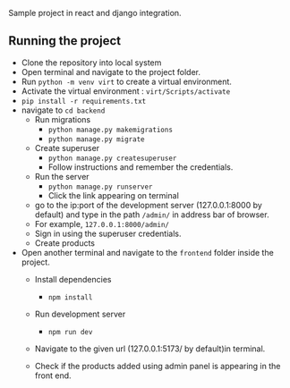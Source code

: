 Sample project in react and django integration.



## Running the project

- Clone the repository into local system
- Open terminal and navigate to the project folder.
- Run `python -m venv virt` to create a virtual environment.
- Activate the virtual environment : `virt/Scripts/activate` 
- `pip install -r requirements.txt`
- navigate to `cd backend`
    - Run migrations
        -  `python manage.py makemigrations`
        -  `python manage.py migrate`
    - Create superuser
        -  `python manage.py createsuperuser`
        - Follow instructions and remember the credentials.
    - Run the server
        -  `python manage.py runserver`
        - Click the link appearing on terminal 
    - go to the ip:port of the development server (127.0.0.1:8000 by default) and type in the path `/admin/` in address bar of browser.
     - For example, `127.0.0.1:8000/admin/`
     - Sign in using the superuser credentials.
     - Create products
- Open another terminal and navigate to the `frontend` folder inside the project.
    - Install dependencies
        - `npm install`
    - Run development server
        - `npm run dev`

    - Navigate to the given url (127.0.0.1:5173/ by default)in terminal.
    - Check if the products added using admin panel is appearing in the front end.

